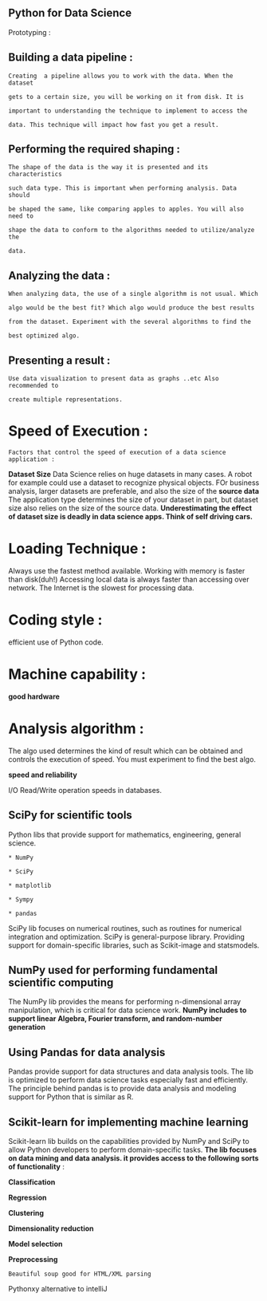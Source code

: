 ## Python for Data Science

Prototyping :

## Building a data pipeline :

	Creating  a pipeline allows you to work with the data. When the dataset

	gets to a certain size, you will be working on it from disk. It is 

	important to understanding the technique to implement to access the 

	data. This technique will impact how fast you get a result.


## Performing the required shaping :

	The shape of the data is the way it is presented and its characteristics 

	such data type. This is important when performing analysis. Data should

	be shaped the same, like comparing apples to apples. You will also need to 

	shape the data to conform to the algorithms needed to utilize/analyze the

	data. 


## Analyzing the data :

	When analyzing data, the use of a single algorithm is not usual. Which 

	algo would be the best fit? Which algo would produce the best results

	from the dataset. Experiment with the several algorithms to find the 

	best optimized algo.


## Presenting a result :

    Use data visualization to present data as graphs ..etc Also recommended to

    create multiple representations.


# Speed of Execution :

	Factors that control the speed of execution of a data science application :

**Dataset Size** Data Science relies on huge datasets in many cases. A robot for
example could use a dataset to recognize physical objects. FOr business analysis, larger datasets are preferable, and also the size of the **source data** The application type determines the size of your dataset in part, but dataset size also relies on the size of the source data. **Underestimating the effect of dataset size is deadly in data science apps. Think of self driving cars.**

# Loading Technique : 

Always use the fastest method available. Working with memory is faster than disk(duh!) Accessing local data is always faster than accessing over network. The Internet is the slowest for processing data.

# Coding style :
 
 efficient use of Python code. 

# Machine capability : 

**good hardware**

# Analysis algorithm : 

 The algo used determines the kind of result which can be obtained and controls the execution of speed. You must experiment to find the best algo.

**speed and reliability**

I/O Read/Write operation speeds in databases. 


## SciPy for scientific tools 


Python libs that provide support for mathematics, engineering, general science.

	* NumPy

	* SciPy

	* matplotlib

	* Sympy

	* pandas

SciPy lib focuses on numerical routines, such as routines for numerical integration and optimization. SciPy is general-purpose library. Providing support for domain-specific libraries, such as Scikit-image and statsmodels.


## NumPy used for performing fundamental scientific computing 

The NumPy lib provides the means for performing n-dimensional array manipulation, which is critical for data science work. **NumPy includes to support linear Algebra, Fourier transform, and random-number generation**

## Using Pandas for data analysis

Pandas provide support for data structures and data analysis tools. The lib is optimized to perform data science tasks especially fast and efficiently. The principle behind pandas is to provide data analysis and modeling support for Python that is similar as R.

## Scikit-learn for implementing machine learning 

Scikit-learn lib builds on the capabilities provided by NumPy and SciPy to allow Python developers to perform domain-specific tasks. **The lib focuses on data mining and data analysis. it provides access to the following sorts of functionality** :

**Classification**

**Regression** 

**Clustering**

**Dimensionality reduction**

**Model selection**

**Preprocessing**

    Beautiful soup good for HTML/XML parsing

Pythonxy alternative to intelliJ





